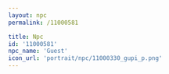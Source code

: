 ```yaml
---
layout: npc
permalink: /11000581

title: Npc
id: '11000581'
npc_name: 'Guest'
icon_url: 'portrait/npc/11000330_gupi_p.png'
---
```

